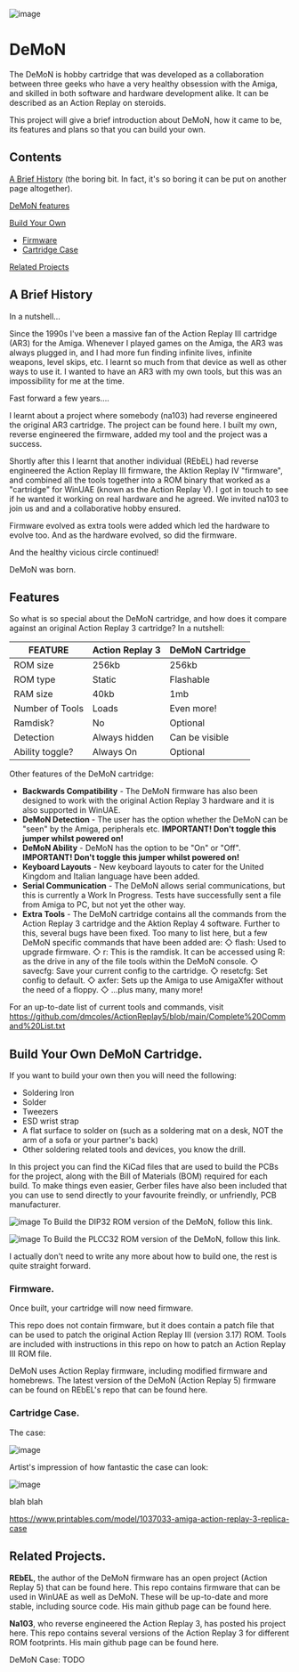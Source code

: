 ![image](https://github.com/user-attachments/assets/ad882ca7-a637-47aa-bfc2-5c65c82e7dc7)


# DeMoN


The DeMoN is hobby cartridge that was developed as a collaboration between three geeks who have a very healthy obsession with the Amiga, and skilled in both software and hardware development alike. It can be described as an Action Replay on steroids.

This project will give a brief introduction about DeMoN, how it came to be, its features and plans so that you can build your own.

## Contents

[A Brief History](https://github.com/gerbilbyte/DeMoN/blob/main/README.md#a-brief-history) (the boring bit. In fact, it's so boring it can be put on another page altogether).

[DeMoN features](https://github.com/gerbilbyte/DeMoN/blob/main/README.md#features)

[Build Your Own](../README.md#[BuildYourOwn](../README.md#build-your-own-demon-cartridge))

* [Firmware](../README.md#BuildYourOwn_Firmware) 
* [Cartridge Case](../README.md#BuildYourOwn_Case)
   
[Related Projects](../README.md#RelatedProjects)


## A Brief History

In a nutshell...

Since the 1990s I've been a massive fan of the Action Replay III cartridge (AR3) for the Amiga. Whenever I played games on the Amiga, the AR3 was always plugged in, and I had more fun finding infinite lives, infinite weapons, level skips, etc. I learnt so much from that device as well as other ways to use it. I wanted to have an AR3 with my own tools, but this was an impossibility for me at the time.

Fast forward a few years....

I learnt about a project where somebody (na103) had reverse engineered the original AR3 cartridge. The project can be found here. I built my own, reverse engineered the firmware, added my tool and the project was a success.

Shortly after this I learnt that another individual (REbEL) had reverse engineered the Action Replay III firmware, the Aktion Replay IV "firmware", and combined all the tools together into a ROM binary that worked as a "cartridge" for WinUAE (known as the Action Replay V). I got in touch to see if he wanted it working on real hardware and he agreed. We invited na103 to join us and and a collaborative hobby ensured.

Firmware evolved as extra tools were added which led the hardware to evolve too. And as the hardware evolved, so did the firmware.

And the healthy vicious circle continued!

DeMoN was born.

<a name="Features"></a>
## Features

So what is so special about the DeMoN cartridge, and how does it compare against an original Action Replay 3 cartridge?
In a nutshell:

| FEATURE | Action Replay 3 | DeMoN Cartridge |
|---------|----------|----------|
| ROM size | 256kb | 256kb |
| ROM type | Static | Flashable |
| RAM size | 40kb | 1mb |
| Number of Tools | Loads | Even more! |
| Ramdisk? | No | Optional |
| Detection | Always hidden | Can be visible |
| Ability toggle? | Always On | Optional |

Other features of the DeMoN cartridge:

* **Backwards Compatibility** - The DeMoN firmware has also been designed to work with the original Action Replay 3 hardware and it is also supported in WinUAE. 
* **DeMoN Detection** - The user has the option whether the DeMoN can be "seen" by the Amiga, peripherals etc. **IMPORTANT! Don't toggle this jumper whilst powered on!**
* **DeMoN Ability** - DeMoN has the option to be "On" or "Off". **IMPORTANT! Don't toggle this jumper whilst powered on!**
* **Keyboard Layouts** - New keyboard layouts to cater for the United Kingdom and Italian language have been added. 
* **Serial Communication** - The DeMoN allows serial communications, but this is currently a Work In Progress. Tests have successfully sent a file from Amiga to PC, but not yet the other way. 
* **Extra Tools** - The DeMoN cartridge contains all the commands from the Action Replay 3 cartridge and the Aktion Replay 4 software. Further to this, several bugs have been fixed. Too many to list here, but a few DeMoN specific commands that have been added are:
   ◇ flash: Used to upgrade firmware.
   ◇ r: This is the ramdisk. It can be accessed using R: as the drive in any of the file tools within the DeMoN console.
   ◇ savecfg: Save your current config to the cartridge.
   ◇ resetcfg: Set config to default.
   ◇ axfer: Sets up the Amiga to use AmigaXfer without the need of a floppy.
   ◇ ...plus many, many more!

For an up-to-date list of current tools and commands, visit https://github.com/dmcoles/ActionReplay5/blob/main/Complete%20Command%20List.txt


<a name="BuildYourOwn"></a>
## Build Your Own DeMoN Cartridge.

If you want to build your own then you will need the following:
* Soldering Iron
* Solder
* Tweezers
* ESD wrist strap
* A flat surface to solder on (such as a soldering mat on a desk, NOT the arm of a sofa or your partner's back)
* Other soldering related tools and devices, you know the drill.

In this project you can find the KiCad files that are used to build the PCBs for the project, along with the Bill of Materials (BOM) required for each build.
To make things even easier, Gerber files have also been included that you can use to send directly to your favourite freindly, or unfriendly, PCB manufacturer.

![image](https://github.com/user-attachments/assets/bd057ae8-4cc5-489a-a50f-bb349fded169)
To Build the DIP32 ROM version of the DeMoN, follow this link. 

![image](https://github.com/user-attachments/assets/6ff6edc8-36b6-45ae-bedc-bced24ccb2cd)
To Build the PLCC32 ROM version of the DeMoN, follow this link. 

I actually don't need to write any more about how to build one, the rest is quite straight forward.

<a name="BuildYourOwn_Firmware"></a>
### Firmware.

Once built, your cartridge will now need firmware.

This repo does not contain firmware, but it does contain a patch file that can be used to patch the original Action Replay III (version 3.17) ROM.
Tools are included with instructions in this repo on how to patch an Action Replay III ROM file.

DeMoN uses Action Replay firmware, including modified firmware and homebrews. The latest version of the DeMoN (Action Replay 5) firmware can be found on REbEL's repo that can be found here.

<a name="BuildYourOwn_Case"></a>
### Cartridge Case.
The case:

![image](https://github.com/user-attachments/assets/ff7e556c-8815-498d-aae7-fc6ca6019e7b) 

Artist's impression of how fantastic the case can look:

![image](https://github.com/user-attachments/assets/56f61f51-c88e-4a32-9cb2-2bfe68079897)


blah
blah

https://www.printables.com/model/1037033-amiga-action-replay-3-replica-case


<a name="RelatedProjects"></a>
## Related Projects.

**REbEL**, the author of the DeMoN firmware has an open project (Action Replay 5) that can be found here. This repo contains firmware that can be used in WinUAE as well as DeMoN. These will be up-to-date and more stable, including source code. His main github page can be found here.

**Na103**, who reverse engineered the Action Replay 3, has posted his project here. This repo contains several versions of the Action Replay 3 for different ROM footprints. His main github page can be found here.

DeMoN Case: TODO
